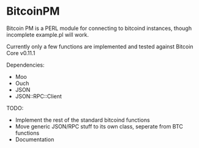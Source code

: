 # BitcoinPM
Bitcoin PM is a PERL module for connecting to bitcoind instances, though 
incomplete example.pl will work.

Currently only a few functions are implemented and tested against Bitcoin Core v0.11.1

Dependencies:
   - Moo
   - Ouch
   - JSON
   - JSON::RPC::Client

TODO:
   - Implement the rest of the standard bitcoind functions
   - Move generic JSON/RPC stuff to its own class, seperate from BTC functions
   - Documentation
